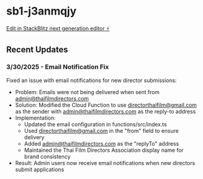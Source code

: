 # sb1-j3anmqjy

[Edit in StackBlitz next generation editor ⚡️](https://stackblitz.com/~/github.com/MdSponx/sb1-j3anmqjy)

## Recent Updates

### 3/30/2025 - Email Notification Fix

Fixed an issue with email notifications for new director submissions:

- Problem: Emails were not being delivered when sent from admin@thaifilmdirectors.com
- Solution: Modified the Cloud Function to use directorthaifilm@gmail.com as the sender with admin@thaifilmdirectors.com as the reply-to address
- Implementation:
  - Updated the email configuration in functions/src/index.ts
  - Used directorthaifilm@gmail.com in the "from" field to ensure delivery
  - Added admin@thaifilmdirectors.com as the "replyTo" address
  - Maintained the Thai Film Directors Association display name for brand consistency
- Result: Admin users now receive email notifications when new directors submit applications
